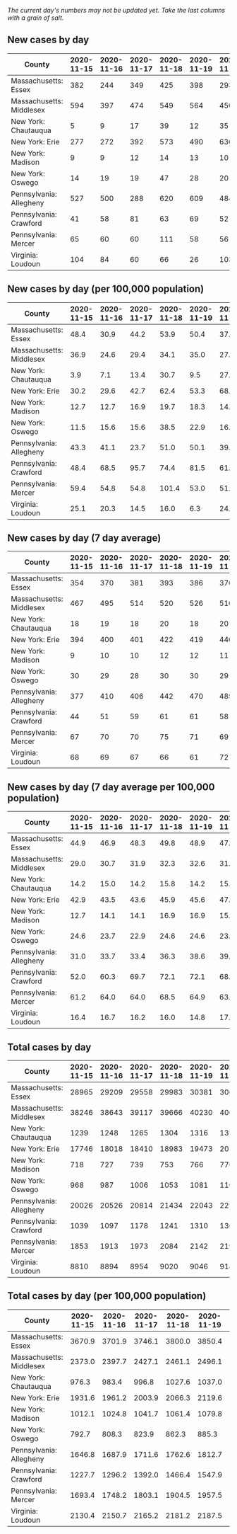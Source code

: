 _The current day's numbers may not be updated yet. Take the last columns with a grain of salt._
## New cases by day

| County | 2020-11-15 | 2020-11-16 | 2020-11-17 | 2020-11-18 | 2020-11-19 | 2020-11-20 | 2020-11-21 |
| --- | --- | --- | --- | --- | --- | --- | --- |
| Massachusetts: Essex | 382 | 244 | 349 | 425 | 398 | 293 |  |
| Massachusetts: Middlesex | 594 | 397 | 474 | 549 | 564 | 450 |  |
| New York: Chautauqua | 5 | 9 | 17 | 39 | 12 | 35 |  |
| New York: Erie | 277 | 272 | 392 | 573 | 490 | 630 |  |
| New York: Madison | 9 | 9 | 12 | 14 | 13 | 10 |  |
| New York: Oswego | 14 | 19 | 19 | 47 | 28 | 20 |  |
| Pennsylvania: Allegheny | 527 | 500 | 288 | 620 | 609 | 484 |  |
| Pennsylvania: Crawford | 41 | 58 | 81 | 63 | 69 | 52 |  |
| Pennsylvania: Mercer | 65 | 60 | 60 | 111 | 58 | 56 |  |
| Virginia: Loudoun | 104 | 84 | 60 | 66 | 26 | 103 |  |

## New cases by day (per 100,000 population)

| County | 2020-11-15 | 2020-11-16 | 2020-11-17 | 2020-11-18 | 2020-11-19 | 2020-11-20 | 2020-11-21 |
| --- | --- | --- | --- | --- | --- | --- | --- |
| Massachusetts: Essex | 48.4 | 30.9 | 44.2 | 53.9 | 50.4 | 37.1 |  |
| Massachusetts: Middlesex | 36.9 | 24.6 | 29.4 | 34.1 | 35.0 | 27.9 |  |
| New York: Chautauqua | 3.9 | 7.1 | 13.4 | 30.7 | 9.5 | 27.6 |  |
| New York: Erie | 30.2 | 29.6 | 42.7 | 62.4 | 53.3 | 68.6 |  |
| New York: Madison | 12.7 | 12.7 | 16.9 | 19.7 | 18.3 | 14.1 |  |
| New York: Oswego | 11.5 | 15.6 | 15.6 | 38.5 | 22.9 | 16.4 |  |
| Pennsylvania: Allegheny | 43.3 | 41.1 | 23.7 | 51.0 | 50.1 | 39.8 |  |
| Pennsylvania: Crawford | 48.4 | 68.5 | 95.7 | 74.4 | 81.5 | 61.4 |  |
| Pennsylvania: Mercer | 59.4 | 54.8 | 54.8 | 101.4 | 53.0 | 51.2 |  |
| Virginia: Loudoun | 25.1 | 20.3 | 14.5 | 16.0 | 6.3 | 24.9 |  |

## New cases by day (7 day average)

| County | 2020-11-15 | 2020-11-16 | 2020-11-17 | 2020-11-18 | 2020-11-19 | 2020-11-20 | 2020-11-21 |
| --- | --- | --- | --- | --- | --- | --- | --- |
| Massachusetts: Essex | 354 | 370 | 381 | 393 | 386 | 376 |  |
| Massachusetts: Middlesex | 467 | 495 | 514 | 520 | 526 | 510 |  |
| New York: Chautauqua | 18 | 19 | 18 | 20 | 18 | 20 |  |
| New York: Erie | 394 | 400 | 401 | 422 | 419 | 440 |  |
| New York: Madison | 9 | 10 | 10 | 12 | 12 | 11 |  |
| New York: Oswego | 30 | 29 | 28 | 30 | 30 | 29 |  |
| Pennsylvania: Allegheny | 377 | 410 | 406 | 442 | 470 | 485 |  |
| Pennsylvania: Crawford | 44 | 51 | 59 | 61 | 61 | 58 |  |
| Pennsylvania: Mercer | 67 | 70 | 70 | 75 | 71 | 69 |  |
| Virginia: Loudoun | 68 | 69 | 67 | 66 | 61 | 72 |  |

## New cases by day (7 day average per 100,000 population)

| County | 2020-11-15 | 2020-11-16 | 2020-11-17 | 2020-11-18 | 2020-11-19 | 2020-11-20 | 2020-11-21 |
| --- | --- | --- | --- | --- | --- | --- | --- |
| Massachusetts: Essex | 44.9 | 46.9 | 48.3 | 49.8 | 48.9 | 47.7 |  |
| Massachusetts: Middlesex | 29.0 | 30.7 | 31.9 | 32.3 | 32.6 | 31.6 |  |
| New York: Chautauqua | 14.2 | 15.0 | 14.2 | 15.8 | 14.2 | 15.8 |  |
| New York: Erie | 42.9 | 43.5 | 43.6 | 45.9 | 45.6 | 47.9 |  |
| New York: Madison | 12.7 | 14.1 | 14.1 | 16.9 | 16.9 | 15.5 |  |
| New York: Oswego | 24.6 | 23.7 | 22.9 | 24.6 | 24.6 | 23.7 |  |
| Pennsylvania: Allegheny | 31.0 | 33.7 | 33.4 | 36.3 | 38.6 | 39.9 |  |
| Pennsylvania: Crawford | 52.0 | 60.3 | 69.7 | 72.1 | 72.1 | 68.5 |  |
| Pennsylvania: Mercer | 61.2 | 64.0 | 64.0 | 68.5 | 64.9 | 63.1 |  |
| Virginia: Loudoun | 16.4 | 16.7 | 16.2 | 16.0 | 14.8 | 17.4 |  |

## Total cases by day

| County | 2020-11-15 | 2020-11-16 | 2020-11-17 | 2020-11-18 | 2020-11-19 | 2020-11-20 | 2020-11-21 |
| --- | --- | --- | --- | --- | --- | --- | --- |
| Massachusetts: Essex | 28965 | 29209 | 29558 | 29983 | 30381 | 30674 |  |
| Massachusetts: Middlesex | 38246 | 38643 | 39117 | 39666 | 40230 | 40680 |  |
| New York: Chautauqua | 1239 | 1248 | 1265 | 1304 | 1316 | 1351 |  |
| New York: Erie | 17746 | 18018 | 18410 | 18983 | 19473 | 20103 |  |
| New York: Madison | 718 | 727 | 739 | 753 | 766 | 776 |  |
| New York: Oswego | 968 | 987 | 1006 | 1053 | 1081 | 1101 |  |
| Pennsylvania: Allegheny | 20026 | 20526 | 20814 | 21434 | 22043 | 22527 |  |
| Pennsylvania: Crawford | 1039 | 1097 | 1178 | 1241 | 1310 | 1362 |  |
| Pennsylvania: Mercer | 1853 | 1913 | 1973 | 2084 | 2142 | 2198 |  |
| Virginia: Loudoun | 8810 | 8894 | 8954 | 9020 | 9046 | 9149 |  |

## Total cases by day (per 100,000 population)

| County | 2020-11-15 | 2020-11-16 | 2020-11-17 | 2020-11-18 | 2020-11-19 | 2020-11-20 | 2020-11-21 |
| --- | --- | --- | --- | --- | --- | --- | --- |
| Massachusetts: Essex | 3670.9 | 3701.9 | 3746.1 | 3800.0 | 3850.4 | 3887.5 |  |
| Massachusetts: Middlesex | 2373.0 | 2397.7 | 2427.1 | 2461.1 | 2496.1 | 2524.0 |  |
| New York: Chautauqua | 976.3 | 983.4 | 996.8 | 1027.6 | 1037.0 | 1064.6 |  |
| New York: Erie | 1931.6 | 1961.2 | 2003.9 | 2066.3 | 2119.6 | 2188.2 |  |
| New York: Madison | 1012.1 | 1024.8 | 1041.7 | 1061.4 | 1079.8 | 1093.9 |  |
| New York: Oswego | 792.7 | 808.3 | 823.9 | 862.3 | 885.3 | 901.7 |  |
| Pennsylvania: Allegheny | 1646.8 | 1687.9 | 1711.6 | 1762.6 | 1812.7 | 1852.5 |  |
| Pennsylvania: Crawford | 1227.7 | 1296.2 | 1392.0 | 1466.4 | 1547.9 | 1609.4 |  |
| Pennsylvania: Mercer | 1693.4 | 1748.2 | 1803.1 | 1904.5 | 1957.5 | 2008.7 |  |
| Virginia: Loudoun | 2130.4 | 2150.7 | 2165.2 | 2181.2 | 2187.5 | 2212.4 |  |
